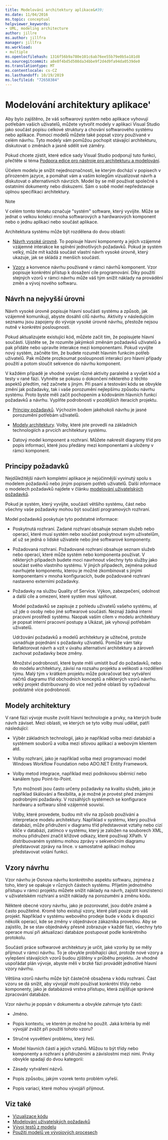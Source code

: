 ```yaml
---
title: Modelování architektury aplikace&#39;
ms.date: 11/04/2016
ms.topic: conceptual
helpviewer_keywords:
- UML, modeling architecture
author: jillre
ms.author: jillfra
manager: jillfra
ms.workload:
- multiple
ms.openlocfilehash: 1316f56b9a780e101c6ab76ee55b79e0b5a181d8
ms.sourcegitcommit: a8e8f4bd5d508da34bbe9f2d4d9fa94da0539de0
ms.translationtype: MT
ms.contentlocale: cs-CZ
ms.lasthandoff: 10/19/2019
ms.locfileid: "72658384"
---
```

# <a name="model-your-app39s-architecture"></a>Modelování architektury aplikace&#39;
Aby bylo zajištěno, že váš softwarový systém nebo aplikace vyhovují potřebám vašich uživatelů, můžete vytvořit modely v aplikaci Visual Studio jako součást popisu celkové struktury a chování softwarového systému nebo aplikace. Pomocí modelů můžete také popsat vzory používané v celém návrhu. Tyto modely vám pomůžou pochopit stávající architekturu, diskutovat o změnách a jasně sdělit své záměry.

 Pokud chcete zjistit, které edice sady Visual Studio podporují tuto funkci, přečtěte si téma [Podpora edice pro nástroje pro architekturu a modelování](../modeling/what-s-new-for-design-in-visual-studio.md#VersionSupport).

 Účelem modelu je snížit nejednoznačnosti, ke kterým dochází v popisech v přirozeném jazyce, a pomáhat vám a vašim kolegům vizualizovat návrh a diskutovat o alternativních návrzích. Model by se měl používat společně s ostatními dokumenty nebo diskuzemi. Sám o sobě model nepředstavuje úplnou specifikaci architektury.

> [!NOTE]
> V celém tomto tématu označuje "systém" software, který vyvíjíte. Může se jednat o velkou kolekci mnoha softwarových a hardwarových komponent nebo o jednu aplikaci nebo součást aplikace.

 Architektura systému může být rozdělena do dvou oblastí:

- [Návrh vysoké úrovně](#Structure). To popisuje hlavní komponenty a jejich vzájemné vzájemné interakce ke splnění jednotlivých požadavků. Pokud je systém velký, může mít každá součást vlastní návrh vysoké úrovně, který ukazuje, jak se skládá z menších součástí.

- [Vzory](#Patterns) a konvence návrhu používané v rámci návrhů komponent. Vzor popisuje konkrétní přístup k dosažení cíle programování. Díky použití stejných vzorů v rámci návrhu může váš tým snížit náklady na provádění změn a vývoj nového softwaru.

## <a name="Structure"></a>Návrh na nejvyšší úrovni
 Návrh vysoké úrovně popisuje hlavní součásti systému a způsob, jak vzájemně komunikují, abyste dosáhli cílů návrhu. Aktivity v následujícím seznamu jsou zapojeny do vývoje vysoké úrovně návrhu, přestože nejsou nutně v konkrétní posloupnosti.

 Pokud aktualizujete existující kód, můžete začít tím, že popisujete hlavní součásti. Ujistěte se, že rozumíte jakýmkoli změnám požadavků uživatelů a pak přidáte nebo upravíte interakce mezi komponentami. Pokud vyvíjíte nový systém, začněte tím, že budete rozumět hlavním funkcím potřeb uživatelů. Pak můžete prozkoumat posloupnosti interakcí pro hlavní případy použití a potom sloučit sekvence do návrhu komponent.

 V každém případě je vhodné vyvíjet různé aktivity paralelně a vyvíjet kód a testy v rané fázi. Vyhněte se pokusu o dokončení některého z těchto aspektů předtím, než začnete s jiným. Při psaní a testování kódu se obvykle změní jak požadavky, tak i vaše porozumění nejlepšímu způsobu návrhu systému. Proto byste měli začít pochopením a kódováním hlavních funkcí požadavků a návrhu. Vyplňte podrobnosti v pozdějších iteracích projektu.

- [Principy požadavků](#Requirements). Výchozím bodem jakéhokoli návrhu je jasné porozumění potřebám uživatelů.

- [Modely architektury](#BigDecisions). Volby, které jste provedli na základních technologiích a prvcích architektury systému.

- Datový model komponent a rozhraní. Můžete nakreslit diagramy tříd pro popis informací, které jsou předány mezi komponentami a uloženy v rámci komponent.

## <a name="Requirements"></a>Principy požadavků
 Nejdůležitější návrh kompletní aplikace je nejúčinnější vyvinutý spolu s modelem požadavků nebo jiným popisem potřeb uživatelů. Další informace o modelech požadavků najdete v článku [modelování uživatelských požadavků](../modeling/model-user-requirements.md).

 Pokud je systém, který vyvíjíte, součástí většího systému, část nebo všechny vaše požadavky mohou být součástí programových rozhraní.

 Model požadavků poskytuje tyto podstatné informace:

- Poskytnutá rozhraní. Zadané rozhraní obsahuje seznam služeb nebo operací, které musí systém nebo součást poskytnout svým uživatelům, ať už se jedná o lidské uživatele nebo jiné softwarové komponenty.

- Požadovaná rozhraní. Požadované rozhraní obsahuje seznam služeb nebo operací, které může systém nebo komponenta používat. V některých případech budete moci navrhnout všechny tyto služby jako součást svého vlastního systému. V jiných případech, zejména pokud navrhujete komponentu, kterou je možné zkombinovat s jinými komponentami v mnoha konfiguracích, bude požadované rozhraní nastaveno externími požadavky.

- Požadavky na službu Quality of Service. Výkon, zabezpečení, odolnost a další cíle a omezení, které systém musí splňovat.

  Model požadavků se zapisuje z pohledu uživatelů vašeho systému, ať už jde o osoby nebo jiné softwarové součásti. Neznají žádná interní pracovní prostředí systému. Naopak vaším cílem v modelu architektury je popsat interní pracovní postupy a Ukázat, jak vyhovují potřebám uživatelů.

  Udržování požadavků a modelů architektury je užitečné, protože usnadňuje pojednání s požadavky uživatelů. Pomůže vám taky Refaktorovat návrh a vzít v úvahu alternativní architektury a zároveň zachovat požadavky beze změny.

  Množství podrobností, které byste měli umístit buď do požadavků, nebo do modelu architektury, závisí na rozsahu projektu a velikosti a rozdělení týmu. Malý tým v krátkém projektu může pokračovat bez vytváření náčrtů diagramu tříd obchodních konceptů a některých vzorů návrhu. velký projekt distribuovaný do více než jedné oblasti by vyžadoval podstatně více podrobností.

## <a name="BigDecisions"></a>Modely architektury
 V rané fázi vývoje musíte zvolit hlavní technologie a prvky, na kterých bude návrh záviset. Mezi oblasti, ve kterých se tyto volby musí udělat, patří následující:

- Výběr základních technologií, jako je například volba mezi databází a systémem souborů a volba mezi síťovou aplikací a webovým klientem atd.

- Volby rozhraní, jako je například volba mezi programovací model Windows Workflow Foundation nebo ADO.NET Entity Framework.

- Volby metod integrace, například mezi podnikovou sběrnicí nebo kanálem typu Point-to-Point.

  Tyto možnosti jsou často určeny požadavky na kvalitu služeb, jako je například škálování a flexibilita, a je možné je provést před známými podrobnými požadavky. V rozsáhlých systémech se konfigurace hardwaru a softwaru silně vzájemně souvisí.

  Volby, které provedete, budou mít vliv na způsob používání a interpretace modelu architektury. Například v systému, který používá databázi, může přidružení v diagramu tříd představovat vztahy nebo cizí klíče v databázi, zatímco v systému, který je založen na souborech XML, mohou přidružení značit křížové odkazy, které používají XPath. V distribuovaném systému mohou zprávy v sekvenčním diagramu představovat zprávy na lince. v samostatné aplikaci mohou představovat volání funkcí.

## <a name="Patterns"></a>Vzory návrhu
 Vzor návrhu je Osnova návrhu konkrétního aspektu softwaru, zejména z toho, který se opakuje v různých částech systému. Přijetím jednotného přístupu v rámci projektu můžete snížit náklady na návrh, zajistit konzistenci v uživatelském rozhraní a snížit náklady na porozumění a změnu kódu.

 Některé obecné vzory návrhu, jako je pozorovatel, jsou dobře známé a často použitelné. Kromě toho existují vzory, které platí pouze pro váš projekt. Například v systému webového prodeje bude v kódu k dispozici několik operací, kde se změny v objednávce zákazníka provedou. Aby se zajistilo, že se stav objednávky přesně zobrazuje v každé fázi, všechny tyto operace musí při aktualizaci databáze postupovat podle konkrétního protokolu.

 Součástí práce softwarové architektury je určit, jaké vzorky by se měly přijmout v rámci návrhu. To je obvykle probíhající úkol, protože nové vzory a vylepšení stávajících vzorů budou zjištěny v průběhu projektu. Je vhodné uspořádat plán vývoje, abyste měli v brzké fázi provádět jednotlivé hlavní vzory návrhu.

 Většina vzorů návrhu může být částečně obsažena v kódu rozhraní. Část vzoru se dá snížit, aby vývojář mohl používat konkrétní třídy nebo komponenty, jako je databázová vrstva přístupu, která zajišťuje správné zpracování databáze.

 Vzor návrhu je popsán v dokumentu a obvykle zahrnuje tyto části:

- Jméno.

- Popis kontextu, ve kterém je možné ho použít. Jaká kritéria by měl vývojář zvážit při použití tohoto vzoru?

- Stručné vysvětlení problému, který řeší.

- Model hlavních částí a jejich vztahů. Můžou to být třídy nebo komponenty a rozhraní s přidruženími a závislostmi mezi nimi. Prvky obvykle spadají do dvou kategorií:

- Zásady vytváření názvů.

- Popis způsobu, jakým vzorek tento problém vyřeší.

- Popis variací, které mohou vývojáři přijmout.

## <a name="see-also"></a>Viz také

- [Vizualizace kódu](../modeling/visualize-code.md)
- [Modelování uživatelských požadavků](../modeling/model-user-requirements.md)
- [Vývoj testů z modelu](../modeling/develop-tests-from-a-model.md)
- [Použití modelů ve vývojových procesech](../modeling/use-models-in-your-development-process.md)